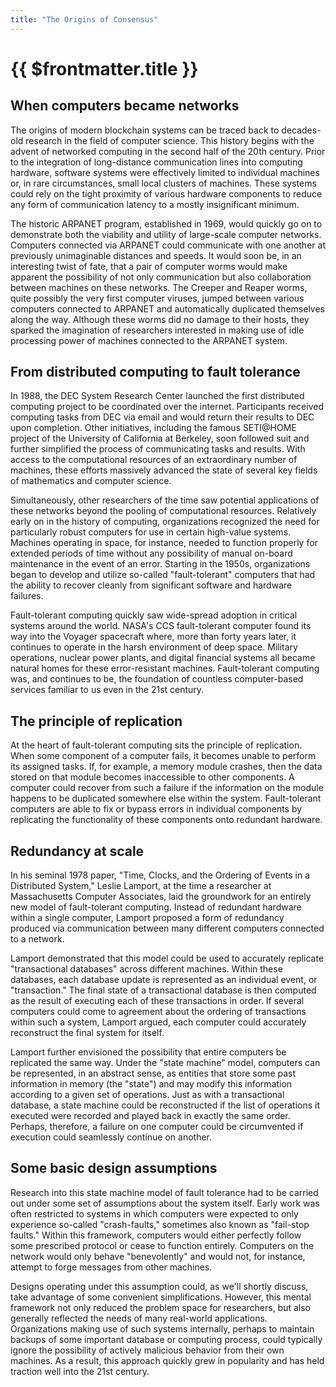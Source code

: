```yaml
---
title: "The Origins of Consensus"
---
```


# {{ $frontmatter.title }}

## When computers became networks

The origins of modern blockchain systems can be traced back to decades-old research in the field of computer science. This history begins with the advent of networked computing in the second half of the 20th century. Prior to the integration of long-distance communication lines into computing hardware, software systems were effectively limited to individual machines or, in rare circumstances, small local clusters of machines. These systems could rely on the tight proximity of various hardware components to reduce any form of communication latency to a mostly insignificant minimum.

The historic ARPANET program, established in 1969, would quickly go on to demonstrate both the viability and utility of large-scale computer networks. Computers connected via ARPANET could communicate with one another at previously unimaginable distances and speeds. It would soon be, in an interesting twist of fate, that a pair of computer worms would make apparent the possibility of not only communication but also collaboration between machines on these networks. The Creeper and Reaper worms, quite possibly the very first computer viruses, jumped between various computers connected to ARPANET and automatically duplicated themselves along the way. Although these worms did no damage to their hosts, they sparked the imagination of researchers interested in making use of idle processing power of machines connected to the ARPANET system.

## From distributed computing to fault tolerance

In 1988, the DEC System Research Center launched the first distributed computing project to be coordinated over the internet. Participants received computing tasks from DEC via email and would return their results to DEC upon completion. Other initiatives, including the famous SETI@HOME project of the University of California at Berkeley, soon followed suit and further simplified the process of communicating tasks and results. With access to the computational resources of an extraordinary number of machines, these efforts massively advanced the state of several key fields of mathematics and computer science.

Simultaneously, other researchers of the time saw potential applications of these networks beyond the pooling of computational resources. Relatively early on in the history of computing, organizations recognized the need for particularly robust computers for use in certain high-value systems. Machines operating in space, for instance, needed to function properly for extended periods of time without any possibility of manual on-board maintenance in the event of an error. Starting in the 1950s, organizations began to develop and utilize so-called "fault-tolerant" computers that had the ability to recover cleanly from significant software and hardware failures.

Fault-tolerant computing quickly saw wide-spread adoption in critical systems around the world. NASA's CCS fault-tolerant computer found its way into the Voyager spacecraft where, more than forty years later, it continues to operate in the harsh environment of deep space. Military operations, nuclear power plants, and digital financial systems all became natural homes for these error-resistant machines. Fault-tolerant computing was, and continues to be, the foundation of countless computer-based services familiar to us even in the 21st century.

## The principle of replication

At the heart of fault-tolerant computing sits the principle of replication. When some component of a computer fails, it becomes unable to perform its assigned tasks. If, for example, a memory module crashes, then the data stored on that module becomes inaccessible to other components. A computer could recover from such a failure if the information on the module happens to be duplicated somewhere else within the system. Fault-tolerant computers are able to fix or bypass errors in individual components by replicating the functionality of these components onto redundant hardware.

## Redundancy at scale

In his seminal 1978 paper, "Time, Clocks, and the Ordering of Events in a Distributed System," Leslie Lamport, at the time a researcher at Massachusetts Computer Associates, laid the groundwork for an entirely new model of fault-tolerant computing. Instead of redundant hardware within a single computer, Lamport proposed a form of redundancy produced via communication between many different computers connected to a network.

Lamport demonstrated that this model could be used to accurately replicate "transactional databases" across different machines. Within these databases, each database update is represented as an individual event, or "transaction." The final state of a transactional database is then computed as the result of executing each of these transactions in order. If several computers could come to agreement about the ordering of transactions within such a system, Lamport argued, each computer could accurately reconstruct the final system for itself.

Lamport further envisioned the possibility that entire computers be replicated the same way. Under the "state machine" model, computers can be represented, in an abstract sense, as entities that store some past information in memory (the "state") and may modify this information according to a given set of operations. Just as with a transactional database, a state machine could be reconstructed if the list of operations it executed were recorded and played back in exactly the same order. Perhaps, therefore, a failure on one computer could be circumvented if execution could seamlessly continue on another.

## Some basic design assumptions

Research into this state machine model of fault tolerance had to be carried out under some set of assumptions about the system itself. Early work was often restricted to systems in which computers were expected to only experience so-called "crash-faults," sometimes also known as "fail-stop faults." Within this framework, computers would either perfectly follow some prescribed protocol or cease to function entirely. Computers on the network would only behave "benevolently" and would not, for instance, attempt to forge messages from other machines.

Designs operating under this assumption could, as we'll shortly discuss, take advantage of some convenient simplifications. However, this mental framework not only reduced the problem space for researchers, but also generally reflected the needs of many real-world applications. Organizations making use of such systems internally, perhaps to maintain backups of some important database or computing process, could typically ignore the possibility of actively malicious behavior from their own machines. As a result, this approach quickly grew in popularity and has held traction well into the 21st century.
